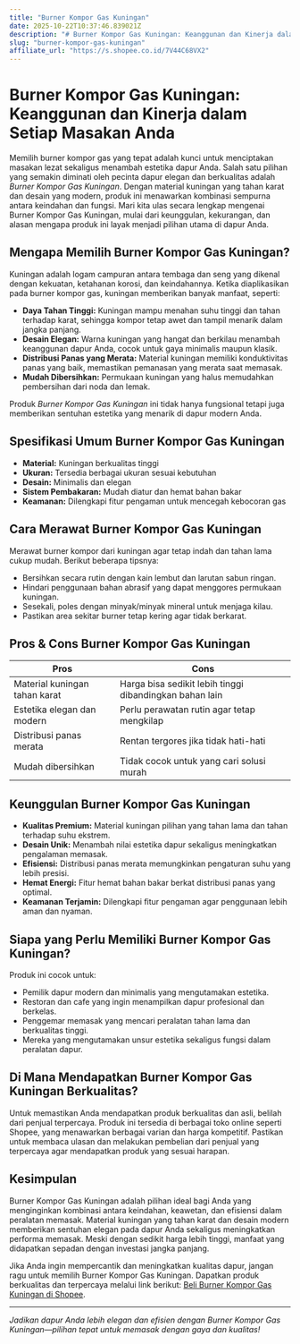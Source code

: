 ```yaml
---
title: "Burner Kompor Gas Kuningan"
date: 2025-10-22T10:37:46.839021Z
description: "# Burner Kompor Gas Kuningan: Keanggunan dan Kinerja dalam Setiap Masakan Anda..."
slug: "burner-kompor-gas-kuningan"
affiliate_url: "https://s.shopee.co.id/7V44C68VX2"
---
```

# Burner Kompor Gas Kuningan: Keanggunan dan Kinerja dalam Setiap Masakan Anda

Memilih burner kompor gas yang tepat adalah kunci untuk menciptakan masakan lezat sekaligus menambah estetika dapur Anda. Salah satu pilihan yang semakin diminati oleh pecinta dapur elegan dan berkualitas adalah *Burner Kompor Gas Kuningan*. Dengan material kuningan yang tahan karat dan desain yang modern, produk ini menawarkan kombinasi sempurna antara keindahan dan fungsi. Mari kita ulas secara lengkap mengenai Burner Kompor Gas Kuningan, mulai dari keunggulan, kekurangan, dan alasan mengapa produk ini layak menjadi pilihan utama di dapur Anda.

## Mengapa Memilih Burner Kompor Gas Kuningan?

Kuningan adalah logam campuran antara tembaga dan seng yang dikenal dengan kekuatan, ketahanan korosi, dan keindahannya. Ketika diaplikasikan pada burner kompor gas, kuningan memberikan banyak manfaat, seperti:

- **Daya Tahan Tinggi:** Kuningan mampu menahan suhu tinggi dan tahan terhadap karat, sehingga kompor tetap awet dan tampil menarik dalam jangka panjang.
- **Desain Elegan:** Warna kuningan yang hangat dan berkilau menambah keanggunan dapur Anda, cocok untuk gaya minimalis maupun klasik.
- **Distribusi Panas yang Merata:** Material kuningan memiliki konduktivitas panas yang baik, memastikan pemanasan yang merata saat memasak.
- **Mudah Dibersihkan:** Permukaan kuningan yang halus memudahkan pembersihan dari noda dan lemak.

Produk *Burner Kompor Gas Kuningan* ini tidak hanya fungsional tetapi juga memberikan sentuhan estetika yang menarik di dapur modern Anda.

## Spesifikasi Umum Burner Kompor Gas Kuningan

- **Material:** Kuningan berkualitas tinggi
- **Ukuran:** Tersedia berbagai ukuran sesuai kebutuhan
- **Desain:** Minimalis dan elegan
- **Sistem Pembakaran:** Mudah diatur dan hemat bahan bakar
- **Keamanan:** Dilengkapi fitur pengaman untuk mencegah kebocoran gas

## Cara Merawat Burner Kompor Gas Kuningan

Merawat burner kompor dari kuningan agar tetap indah dan tahan lama cukup mudah. Berikut beberapa tipsnya:

- Bersihkan secara rutin dengan kain lembut dan larutan sabun ringan.
- Hindari penggunaan bahan abrasif yang dapat menggores permukaan kuningan.
- Sesekali, poles dengan minyak/minyak mineral untuk menjaga kilau.
- Pastikan area sekitar burner tetap kering agar tidak berkarat.

## Pros & Cons Burner Kompor Gas Kuningan

| **Pros**                       | **Cons**                            |
|------------------------------|-----------------------------------|
| Material kuningan tahan karat | Harga bisa sedikit lebih tinggi dibandingkan bahan lain  |
| Estetika elegan dan modern   | Perlu perawatan rutin agar tetap mengkilap |
| Distribusi panas merata      | Rentan tergores jika tidak hati-hati |
| Mudah dibersihkan            | Tidak cocok untuk yang cari solusi murah |

## Keunggulan Burner Kompor Gas Kuningan

- **Kualitas Premium:** Material kuningan pilihan yang tahan lama dan tahan terhadap suhu ekstrem.
- **Desain Unik:** Menambah nilai estetika dapur sekaligus meningkatkan pengalaman memasak.
- **Efisiensi:** Distribusi panas merata memungkinkan pengaturan suhu yang lebih presisi.
- **Hemat Energi:** Fitur hemat bahan bakar berkat distribusi panas yang optimal.
- **Keamanan Terjamin:** Dilengkapi fitur pengaman agar penggunaan lebih aman dan nyaman.

## Siapa yang Perlu Memiliki Burner Kompor Gas Kuningan?

Produk ini cocok untuk:

- Pemilik dapur modern dan minimalis yang mengutamakan estetika.
- Restoran dan cafe yang ingin menampilkan dapur profesional dan berkelas.
- Penggemar memasak yang mencari peralatan tahan lama dan berkualitas tinggi.
- Mereka yang mengutamakan unsur estetika sekaligus fungsi dalam peralatan dapur.

## Di Mana Mendapatkan Burner Kompor Gas Kuningan Berkualitas?

Untuk memastikan Anda mendapatkan produk berkualitas dan asli, belilah dari penjual terpercaya. Produk ini tersedia di berbagai toko online seperti Shopee, yang menawarkan berbagai varian dan harga kompetitif. Pastikan untuk membaca ulasan dan melakukan pembelian dari penjual yang terpercaya agar mendapatkan produk yang sesuai harapan.

## Kesimpulan

Burner Kompor Gas Kuningan adalah pilihan ideal bagi Anda yang menginginkan kombinasi antara keindahan, keawetan, dan efisiensi dalam peralatan memasak. Material kuningan yang tahan karat dan desain modern memberikan sentuhan elegan pada dapur Anda sekaligus meningkatkan performa memasak. Meski dengan sedikit harga lebih tinggi, manfaat yang didapatkan sepadan dengan investasi jangka panjang.

Jika Anda ingin mempercantik dan meningkatkan kualitas dapur, jangan ragu untuk memilih Burner Kompor Gas Kuningan. Dapatkan produk berkualitas dan terpercaya melalui link berikut: [Beli Burner Kompor Gas Kuningan di Shopee](https://s.shopee.co.id/7V44C68VX2).

---

*Jadikan dapur Anda lebih elegan dan efisien dengan Burner Kompor Gas Kuningan—pilihan tepat untuk memasak dengan gaya dan kualitas!*